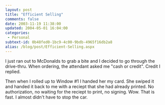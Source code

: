 ```yaml
---
layout: post
title: "Efficient Selling"
comments: false
date: 2003-11-19 11:38:00
updated: 2004-05-01 16:04:00
categories:
 - Personal
subtext-id: 0b48fed0-1bc9-4c00-9bdb-4965f16db2a8
alias: /blog/post/Efficient-Selling.aspx
---
```



I just ran out to McDonalds to grab a bite and I decided to go through the drive-thru. When ordering, the attendant asked me "cash or credit". Credit I replied. 

Then when I rolled up to Window #1 I handed her my card. She swiped it and handed it back to me with a reciept that she had already printed. No authorization, no waiting for the reciept to print, no signing. Wow. That is fast. I almost didn't have to stop the car. 
